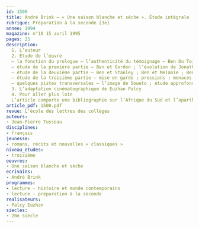 ```yaml
---
id: 1500
title: André Brink – « Une saison blanche et sèche ». Étude intégrale 
rubrique: Préparation à la seconde [3e]
annee: 1994
magazine: n°10 15 avril 1995
pages: 25
description: 
  1. L’auteur
  2. Étude de l’œuvre
  – la fonction du prologue – l’authenticité du témoignage – Ben Du Toit ; le narrateur ; les circonstances ; la matière romanesque
  – étude de la première partie – Ben et Gordon ; l’évolution de Jonathan ; les réactions ; la justice et la police ; le rôle de Ben Du Toit
  – étude de la deuxième partie – Ben et Stanley ; Ben et Melanie ; Ben et Susan – la rupture ; la progression de la narration
  – étude de la troisième partie – mise en garde ; pressions ; menaces
  – quelques pistes transversales – l’image de Soweto ; étude approfondie d’un personnage ; l’art d’écrire
  3. L’adaptation cinématographique de Euzhan Palcy
  4. Pour aller plus loin
  L’article comporte une bibliographie sur l’Afrique du Sud et l’apartheid.
article_pdf: 1500.pdf
revue: L’école des lettres des collèges
auteurs:
- Jean-Pierre Tusseau
disciplines:
- français
jeunesse:
- romans, récits et nouvelles « classiques »
niveau_etudes:
- troisième
oeuvres:
- Une saison blanche et sèche
ecrivains:
- André Brink
programmes:
- lecture - histoire et monde contemporains
- lecture - préparation à la seconde
realisateurs:
- Palcy Euzhan
siecles:
- 20e siècle
---
```

